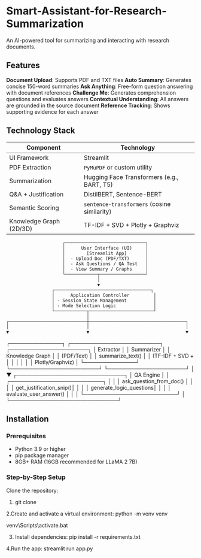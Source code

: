 # Smart-Assistant-for-Research-Summarization
An AI-powered tool for summarizing and interacting with research documents.

## Features
**Document Upload**: Supports PDF and TXT files
**Auto Summary**: Generates concise 150-word summaries
**Ask Anything**: Free-form question answering with document references
**Challenge Me**: Generates comprehension questions and evaluates answers
**Contextual Understanding**: All answers are grounded in the source document
**Reference Tracking**: Shows supporting evidence for each answer

## Technology Stack
| Component               | Technology                                  |
| ----------------------- | ------------------------------------------- |
| UI Framework            | Streamlit                                   |
| PDF Extraction          | `PyMuPDF` or custom utility                 |
| Summarization           | Hugging Face Transformers (e.g., BART, T5)  |
| Q\&A + Justification    | DistilBERT, Sentence-BERT                   |
| Semantic Scoring        | `sentence-transformers` (cosine similarity) |
| Knowledge Graph (2D/3D) | TF-IDF + SVD + Plotly + Graphviz            |

                         ┌──────────────────────────────┐
                         │      User Interface (UI)     │
                         │        [Streamlit App]       │
                         │  - Upload Doc (PDF/TXT)      │
                         │  - Ask Questions / QA Test   │
                         │  - View Summary / Graphs     │
                         └────────────┬─────────────────┘
                                      │
                                      ▼
                     ┌────────────────────────────────────┐
                     │      Application Controller         │
                     │ - Session State Management          │
                     │ - Mode Selection Logic              │
                     └────────────┬────────────────────────┘
                                  │
    ┌─────────────────────────────┼────────────────────────────────────┐
    │                             │                                    │
    ▼                             ▼                                    ▼
┌──────────────┐     ┌────────────────────────┐            ┌─────────────────────┐
│  Extractor   │     │     Summarizer         │            │ Knowledge Graph     │
│ (PDF/Text)   │     │ summarize_text()       │            │ (TF-IDF + SVD +     │
│              │     │                        │            │ Plotly/Graphviz)    │
└──────────────┘     └────────────────────────┘            └─────────────────────┘
                                  │
                                  ▼
                    ┌─────────────────────────────┐
                    │        QA Engine            │
                    │ ┌─────────────────────────┐ │
                    │ │ ask_question_from_doc() │ │
                    │ │ get_justification_snip()│ │
                    │ │ generate_logic_questions│ │
                    │ │ evaluate_user_answer()  │ │
                    │ └─────────────────────────┘ │
                    └─────────────────────────────┘


## Installation

### Prerequisites

- Python 3.9 or higher
- pip package manager
- 8GB+ RAM (16GB recommended for LLaMA 2 7B)

### Step-by-Step Setup
Clone the repository:
1. git clone

2.Create and activate a virtual environment: python -m venv venv 

venv\Scripts\activate.bat

3. Install dependencies: pip install -r requirements.txt
   
4.Run the app: streamlit run app.py

